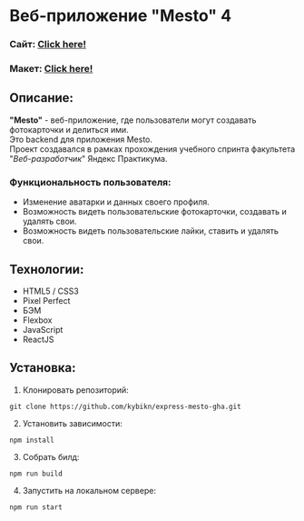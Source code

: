 # Веб-приложение "Mesto" 4
### Сайт:  [Click here!](https://mesto.kybikn.ru/)

### Макет:  [Click here!](https://www.figma.com/file/5H3gsn5lIGPwzBPby9jAOo/JavaScript.-Sprint-12?node-id=0%3A1&mode=dev)


## Описание:
**"Mesto"** - веб-приложение, где пользователи могут создавать фотокарточки и делиться ими.<br>
Это backend для приложения Mesto.<br>
Проект создавался в рамках прохождения учебного спринта факультета "*Веб-разработчик*" Яндекс Практикума.<br>
 ### Функциональность пользователя:
  - Изменение аватарки и данных своего профиля.
  - Возможность видеть пользовательские фотокарточки, создавать и удалять свои.
  - Возможность видеть пользовательские лайки, ставить и удалять свои.

## Технологии:
- HTML5 / CSS3
- Pixel Perfect
- БЭМ
- Flexbox
- JavaScript
- ReactJS


## Установка:
1. Клонировать репозиторий:

````
git clone https://github.com/kybikn/express-mesto-gha.git
````

2. Установить зависимости:

````
npm install
````
    
3. Собрать билд:

````
npm run build
````
    
4. Запустить на локальном сервере:

````
npm run start
````
